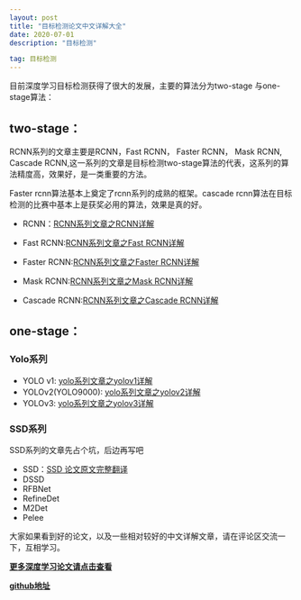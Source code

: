 ```yaml
---
layout: post
title: "目标检测论文中文详解大全"
date: 2020-07-01
description: "目标检测"

tag: 目标检测
--- 
```




目前深度学习目标检测获得了很大的发展，主要的算法分为two-stage 与one-stage算法：

## two-stage：

RCNN系列的文章主要是RCNN，Fast RCNN， Faster RCNN， Mask RCNN, Cascade RCNN,这一系列的文章是目标检测two-stage算法的代表，这系列的算法精度高，效果好，是一类重要的方法。

Faster rcnn算法基本上奠定了rcnn系列的成熟的框架。cascade rcnn算法在目标检测的比赛中基本上是获奖必用的算法，效果是真的好。

* RCNN：[RCNN系列文章之RCNN详解](https://zhuanlan.zhihu.com/p/158218471)

* Fast RCNN:[RCNN系列文章之Fast RCNN详解](https://zhuanlan.zhihu.com/p/159376875)

* Faster RCNN:[RCNN系列文章之Faster RCNN详解](https://zhuanlan.zhihu.com/p/159377781)

* Mask RCNN:[RCNN系列文章之Mask RCNN详解](https://zhuanlan.zhihu.com/p/161379603)

* Cascade RCNN:[RCNN系列文章之Cascade RCNN详解](https://zhuanlan.zhihu.com/p/161530664)

## one-stage：

### Yolo系列

* YOLO v1: [yolo系列文章之yolov1详解](https://zhuanlan.zhihu.com/p/157633609)
* YOLOv2(YOLO9000): [yolo系列文章之yolov2详解](https://zhuanlan.zhihu.com/p/157852363)
* YOLOv3: [yolo系列文章之yolov3详解](https://zhuanlan.zhihu.com/p/157910018)

### SSD系列

SSD系列的文章先占个坑，后边再写吧

* SSD：[SSD 论文原文完整翻译](https://zhuanlan.zhihu.com/p/65484308)
* DSSD
* RFBNet
* RefineDet
* M2Det
* Pelee



大家如果看到好的论文，以及一些相对较好的中文详解文章，请在评论区交流一下，互相学习。

**[更多深度学习论文请点击查看](https://zhuanlan.zhihu.com/c_1101089619118026752)**

**[github地址](https://github.com/lxztju/notes)**

